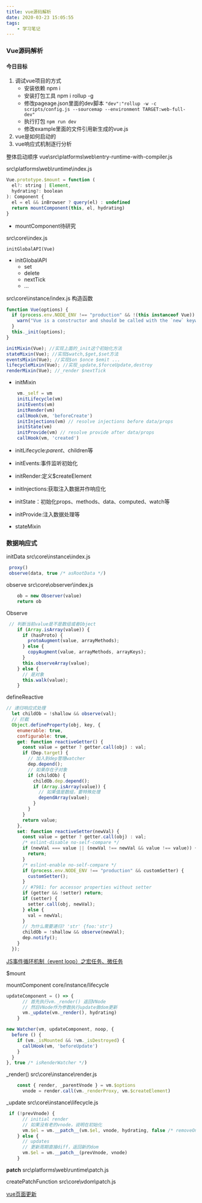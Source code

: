 ```yaml
---
title: vue源码解析
date: 2020-03-23 15:05:55
tags:
    - 学习笔记
---
```


### Vue源码解析

#### 今日目标
1. 调试vue项目的方式
   - 安装依赖 npm i
   - 安装打包工具 npm i rollup -g
   - 修改pageage.json里面的dev脚本 
     `"dev":"rollup -w -c scripts/config.js --sourcemap --environment TARGET:web-full-dev"`
   - 执行打包
     `npm run dev`
   - 修改example里面的文件引用新生成的vue.js
2. vue是如何启动的
3. vue响应式机制逐行分析


整体启动顺序
vue\src\platforms\web\entry-runtime-with-compiler.js


src\platforms\web\runtime\index.js

```javascript
Vue.prototype.$mount = function (
  el?: string | Element,
  hydrating?: boolean
): Component {
  el = el && inBrowser ? query(el) : undefined
  return mountComponent(this, el, hydrating)
}
```
- mountComponent待研究

src\core\index.js

```initGlobalAPI(Vue)```
- initGlobalAPI
  - set
  - delete
  - nextTick
  - ...

src\core\instance/index.js
构造函数

```javascript
function Vue(options) {
  if (process.env.NODE_ENV !== "production" && !(this instanceof Vue)) {
    warn("Vue is a constructor and should be called with the `new` keyword");
  }
  this._init(options);
}

initMixin(Vue); //实现上面的_init这个初始化方法
stateMixin(Vue); //实现$watch,$get,$set方法
eventsMixin(Vue); //实现$on $once $emit ...
lifecycleMixin(Vue); //实现_update,$forceUpdate,destroy
renderMixin(Vue); //_render $nextTick
```
- initMixin

```javascript
    vm._self = vm
    initLifecycle(vm)
    initEvents(vm)
    initRender(vm)
    callHook(vm, 'beforeCreate')
    initInjections(vm) // resolve injections before data/props
    initState(vm)
    initProvide(vm) // resolve provide after data/props
    callHook(vm, 'created')
```


  - initLifecycle:$parent、$children等
  - initEvents:事件监听初始化
  - initRender:定义$createElement
  - initInjections:获取注入数据并作响应化
  - initState：初始化props、methods、data、computed、watch等
  - initProvide:注入数据处理等

- stateMixin


### 数据响应式

initData
src\core\instance\index.js

```javascript
 proxy()
 observe(data, true /* asRootData */)
```

observe src\core\observer\index.js
```javascript
    ob = new Observer(value)
    return ob
```

Observe

```javascript
 // 判断当前value是不是数组或者Object
    if (Array.isArray(value)) {
      if (hasProto) {
        protoAugment(value, arrayMethods);
      } else {
        copyAugment(value, arrayMethods, arrayKeys);
      }
      this.observeArray(value);
    } else {
      // 是对象
      this.walk(value);
    }
```

defineReactive

```javascript
// 递归响应式处理
  let childOb = !shallow && observe(val);
  // 拦截
  Object.defineProperty(obj, key, {
    enumerable: true,
    configurable: true,
    get: function reactiveGetter() {
      const value = getter ? getter.call(obj) : val;
      if (Dep.target) {
        // 加入到dep管理watcher
        dep.depend();
        // 如果存在子对象
        if (childOb) {
          childOb.dep.depend();
          if (Array.isArray(value)) {
            // 如果值是数组，要特殊处理
            dependArray(value);
          }
        }
      }
      return value;
    },
    set: function reactiveSetter(newVal) {
      const value = getter ? getter.call(obj) : val;
      /* eslint-disable no-self-compare */
      if (newVal === value || (newVal !== newVal && value !== value)) {
        return;
      }
      /* eslint-enable no-self-compare */
      if (process.env.NODE_ENV !== "production" && customSetter) {
        customSetter();
      }
      // #7981: for accessor properties without setter
      if (getter && !setter) return;
      if (setter) {
        setter.call(obj, newVal);
      } else {
        val = newVal;
      }
      // 为什么需要递归? 'str' {foo:'str'}
      childOb = !shallow && observe(newVal);
      dep.notify();
    }
  });
```

[JS事件循环机制（event loop）之宏任务、微任务](https://segmentfault.com/a/1190000014940904)


$mount

mountComponent core/instance/lifecycle

```javascript
updateComponent = () => {
      // 首先执行vm._render() 返回VNode
      // 然后VNode作为参数执行update做dom更新
      vm._update(vm._render(), hydrating)
    }

new Watcher(vm, updateComponent, noop, {
  before () {
    if (vm._isMounted && !vm._isDestroyed) {
      callHook(vm, 'beforeUpdate')
    }
  }
}, true /* isRenderWatcher */)
```

_render() src\core\instance\render.js

```javascript
    const { render, _parentVnode } = vm.$options
      vnode = render.call(vm._renderProxy, vm.$createElement)
```

_update src\core\instance\lifecycle.js
```javascript
 if (!prevVnode) {
      // initial render
      // 如果没有老的vnode，说明在初始化
      vm.$el = vm.__patch__(vm.$el, vnode, hydrating, false /* removeOnly */)
    } else {
      // updates
      // 更新周期直接diff，返回新的dom
      vm.$el = vm.__patch__(prevVnode, vnode)
    }
```

__patch__  src\platforms\web\runtime\patch.js

createPatchFunction src\core\vdom\patch.js

[vue页面更新](https://segmentfault.com/a/1190000022133023)